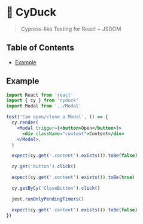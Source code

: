 # 🐥 CyDuck

> Cypress-like Testing for React + JSDOM

## Table of Contents

<!-- START doctoc generated TOC please keep comment here to allow auto update -->
<!-- DON'T EDIT THIS SECTION, INSTEAD RE-RUN doctoc TO UPDATE -->

- [Example](#example)

<!-- END doctoc generated TOC please keep comment here to allow auto update -->

## Example

```jsx
import React from 'react'
import { cy } from 'cyduck'
import Modal from '../Modal'

test('Can open/close a Modal', () => {
  cy.render(
    <Modal trigger={<button>Open</button>}>
      <div className="content">Content</div>
    </Modal>,
  )

  expect(cy.get('.content').exists()).toBe(false)

  cy.get('button').click()

  expect(cy.get('.content').exists()).toBe(true)

  cy.getByCy('CloseButton').click()

  jest.runOnlyPendingTimers()

  expect(cy.get('.content').exists()).toBe(false)
})
```
